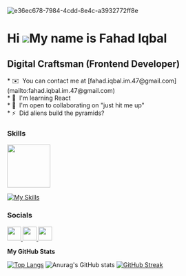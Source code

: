 ![e36ec678-7984-4cdd-8e4c-a3932772ff8e](https://github.com/FahadIqbal-01/FahadIqbal-01/assets/156792838/f90adfb1-4969-4fcc-ab7e-73215f01703c)


Hi ![](https://user-images.githubusercontent.com/18350557/176309783-0785949b-9127-417c-8b55-ab5a4333674e.gif)My name is Fahad Iqbal
===================================================================================================================================

Digital Craftsman (Frontend Developer)
---------------------------- 


<div align=left> 
* ✉️  You can contact me at [fahad.iqbal.im.47@gmail.com](mailto:fahad.iqbal.im.47@gmail.com) <br>
* 🧠  I'm learning React <br>
* 🤝  I'm open to collaborating on "just hit me up" <br>
* ⚡  Did aliens build the pyramids? </p>    
  
### <p align=left> Skills</p>
<div id="header" align="left">
  <img src="https://media.giphy.com/media/M9gbBd9nbDrOTu1Mqx/giphy.gif" width="100"/>
</div>

[![My Skills](https://skillicons.dev/icons?i=js,html,css,bootstrap)](https://skillicons.dev)




### Socials

<p> <a href="https://www.facebook.com/Fahad Iqbal" target="_blank" rel="noreferrer"> <picture> <source media="(prefers-color-scheme: dark)" srcset="https://raw.githubusercontent.com/danielcranney/readme-generator/main/public/icons/socials/facebook-dark.svg" /> <source media="(prefers-color-scheme: light)" srcset="https://raw.githubusercontent.com/danielcranney/readme-generator/main/public/icons/socials/facebook.svg" /> <img src="https://raw.githubusercontent.com/danielcranney/readme-generator/main/public/icons/socials/facebook.svg" width="32" height="32" /> </picture> </a> <a href="https://www.github.com/FahadIqbal-01" target="_blank" rel="noreferrer"> <picture> <source media="(prefers-color-scheme: dark)" srcset="https://raw.githubusercontent.com/danielcranney/readme-generator/main/public/icons/socials/github-dark.svg" /> <source media="(prefers-color-scheme: light)" srcset="https://raw.githubusercontent.com/danielcranney/readme-generator/main/public/icons/socials/github.svg" /> <img src="https://raw.githubusercontent.com/danielcranney/readme-generator/main/public/icons/socials/github.svg" width="32" height="32" /> </picture> </a> <a href="https://www.x.com/_fahad_01_" target="_blank" rel="noreferrer"> <picture> <source media="(prefers-color-scheme: dark)" srcset="https://raw.githubusercontent.com/danielcranney/readme-generator/main/public/icons/socials/twitter-dark.svg" /> <source media="(prefers-color-scheme: light)" srcset="https://raw.githubusercontent.com/danielcranney/readme-generator/main/public/icons/socials/twitter.svg" /> <img src="https://raw.githubusercontent.com/danielcranney/readme-generator/main/public/icons/socials/twitter.svg" width="32" height="32" /> </picture> </a></p>

<b>My GitHub Stats</b>

[![Top Langs](https://github-readme-stats.vercel.app/api/top-langs/?username=fahadiqbal-01&layout=compact&theme=vision-friendly-dark)](https://github.com/anuraghazra/github-readme-stats)               ![Anurag's GitHub stats](https://github-readme-stats.vercel.app/api?username=fahadiqbal-01&theme=vision-friendly-dark&show_icons=true?)            [![GitHub Streak](https://streak-stats.demolab.com/?user=fahadiqbal-01&theme=highcontrast)](https://git.io/streak-stats)






